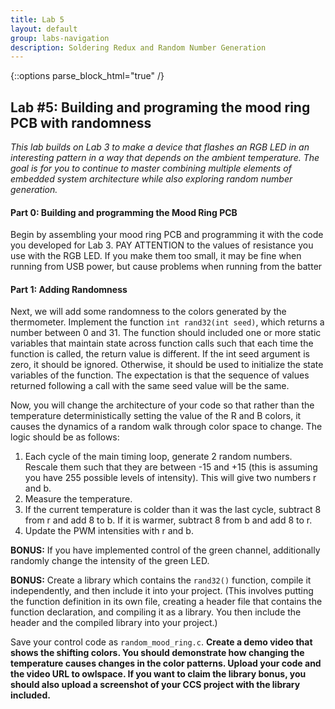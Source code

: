 ```yaml
---
title: Lab 5
layout: default
group: labs-navigation
description: Soldering Redux and Random Number Generation
---
```


{::options parse_block_html="true" /}

## Lab #5: Building and programing the mood ring PCB with randomness

_This lab builds on Lab 3 to make a device that flashes an RGB LED in an interesting pattern in
a way that depends on the ambient temperature. The goal is for you to continue to master
combining multiple elements of embedded system architecture while also exploring random number
generation._

#### Part 0: Building and programming the Mood Ring PCB

Begin by assembling your mood ring PCB and programming it with the code you developed for Lab
3. PAY ATTENTION to the values of resistance you use with the RGB LED. If you make them too
small, it may be fine when running from USB power, but cause problems when running from the
batter

#### Part 1: Adding Randomness

Next, we will add some randomness to the colors generated by the thermometer. Implement the
function `int rand32(int seed)`, which returns a number between 0 and 31. The function should
included one or more static variables that maintain state across function calls such that each
time the function is called, the return value is different. If the int seed argument is zero,
it should be ignored. Otherwise, it should be used to initialize the state variables of the
function. The expectation is that the sequence of values returned following a call with the
same seed value will be the same.

Now, you will change the architecture of your code so that rather than the temperature
deterministically setting the value of the R and B colors, it causes the dynamics of a random
walk through color space to change. The logic should be as follows:

1. Each cycle of the main timing loop, generate 2 random numbers. Rescale them such that they
are between -15 and +15 (this is assuming you have 255 possible levels of intensity). This will
give two numbers r and b.  
2. Measure the temperature.
3. If the current temperature is colder than it was the last cycle, subtract 8 from r and add 8
to b. If it is warmer, subtract 8 from b and add 8 to r.
4. Update the PWM intensities with r and b.

**BONUS:** If you have implemented control of the green channel, additionally randomly change
the intensity of the green LED.


**BONUS:** Create a library which contains the `rand32()` function, compile it independently, and
then include it into your project. (This involves putting the function definition in its own
file, creating a header file that contains the function declaration, and compiling it as a
library. You then include the header and the compiled library into your project.)


Save your control code as `random_mood_ring.c`. **Create a demo video that shows the shifting
colors. You should demonstrate how changing the temperature causes changes in the color
patterns. Upload your code and the video URL to owlspace. If you want to claim the library
bonus, you should also upload a screenshot of your CCS project with the library included.**


